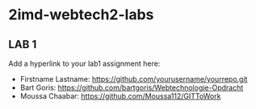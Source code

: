 ﻿# 2imd-webtech2-labs

## LAB 1
Add a hyperlink to your lab1 assignment here:

* Firstname Lastname: https://github.com/yourusername/yourrepo.git
* Bart Goris: https://github.com/bartgoris/Webtechnologie-Opdracht
* Moussa Chaabar: https://github.com/Moussa112/GITToWork